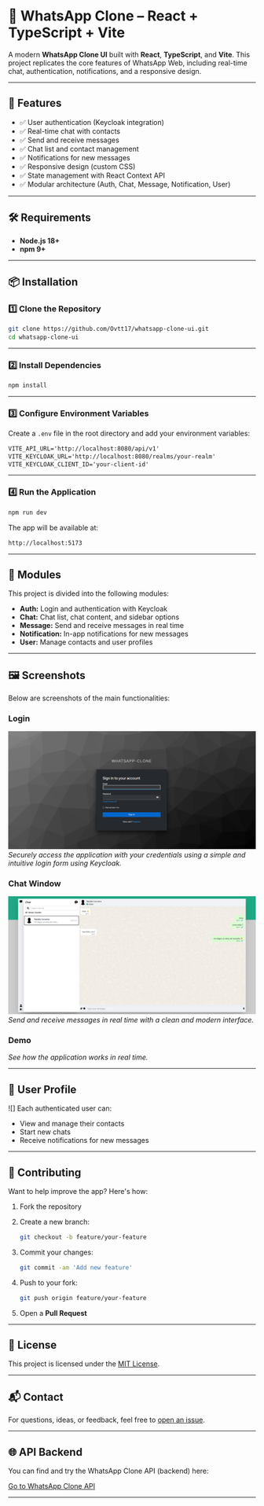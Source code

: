 # 💬 WhatsApp Clone – React + TypeScript + Vite

A modern **WhatsApp Clone UI** built with **React**, **TypeScript**, and **Vite**. This project replicates the core features of WhatsApp Web, including real-time chat, authentication, notifications, and a responsive design.

---

## 🚀 Features

- ✅ User authentication (Keycloak integration)
- ✅ Real-time chat with contacts
- ✅ Send and receive messages
- ✅ Chat list and contact management
- ✅ Notifications for new messages
- ✅ Responsive design (custom CSS)
- ✅ State management with React Context API
- ✅ Modular architecture (Auth, Chat, Message, Notification, User)

---

## 🛠️ Requirements

- **Node.js 18+**
- **npm 9+**

---

## 📦 Installation

### 1️⃣ Clone the Repository

```bash
git clone https://github.com/Ovtt17/whatsapp-clone-ui.git
cd whatsapp-clone-ui
```

---

### 2️⃣ Install Dependencies

```bash
npm install
```

---

### 3️⃣ Configure Environment Variables

Create a `.env` file in the root directory and add your environment variables:

```env
VITE_API_URL='http://localhost:8080/api/v1'
VITE_KEYCLOAK_URL='http://localhost:8080/realms/your-realm'
VITE_KEYCLOAK_CLIENT_ID='your-client-id'
```

---

### 4️⃣ Run the Application

```bash
npm run dev
```

The app will be available at:

```txt
http://localhost:5173
```

---

## 🧩 Modules

This project is divided into the following modules:

- **Auth:** Login and authentication with Keycloak
- **Chat:** Chat list, chat content, and sidebar options
- **Message:** Send and receive messages in real time
- **Notification:** In-app notifications for new messages
- **User:** Manage contacts and user profiles

---

## 🖼️ Screenshots

Below are screenshots of the main functionalities:

### Login

![Login Screenshot](public/login.png)
_Securely access the application with your credentials using a simple and intuitive login form using Keycloak._

### Chat Window

![Chat Window Screenshot](public/chat-window.png)
_Send and receive messages in real time with a clean and modern interface._

### Demo

_See how the application works in real time._

---

## 👤 User Profile

![]
Each authenticated user can:

- View and manage their contacts
- Start new chats
- Receive notifications for new messages

---

## 🤝 Contributing

Want to help improve the app? Here's how:

1. Fork the repository
2. Create a new branch:

   ```bash
   git checkout -b feature/your-feature
   ```

3. Commit your changes:

   ```bash
   git commit -am 'Add new feature'
   ```

4. Push to your fork:

   ```bash
   git push origin feature/your-feature
   ```

5. Open a **Pull Request**

---

## 📄 License

This project is licensed under the [MIT License](LICENSE).

---

## 📬 Contact

For questions, ideas, or feedback, feel free to [open an issue](https://github.com/Ovtt17/whatsapp-clone-ui/issues).

---

## 🌐 API Backend

You can find and try the WhatsApp Clone API (backend) here:

[Go to WhatsApp Clone API](https://github.com/Ovtt17/whatsapp-clone-api)

---
